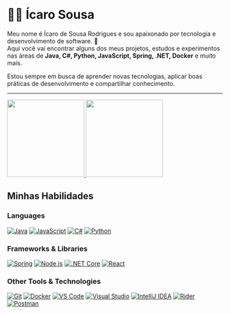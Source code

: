 # 👨‍💻 Ícaro Sousa

Meu nome é Ícaro de Sousa Rodrigues e sou apaixonado por tecnologia e desenvolvimento de software. 🚀  
Aqui você vai encontrar alguns dos meus projetos, estudos e experimentos nas áreas de **Java, C#, Python, JavaScript, Spring, .NET, Docker** e muito mais.  

Estou sempre em busca de aprender novas tecnologias, aplicar boas práticas de desenvolvimento e compartilhar conhecimento.  

---

<div>
  <a href="https://github.com/IcaroSo">
    <img height="180em" src="https://github-readme-stats.vercel.app/api?username=IcaroSo&theme=tokyonight&show_icons=true"/>
    <img height="180em" src="https://github-readme-stats.vercel.app/api/top-langs/?username=IcaroSo&layout=compact&theme=tokyonight&show_icons=true"/>
  </a>
</div>




## Minhas Habilidades

### Languages

[![Java](https://img.shields.io/badge/Java-000000?logo=java&logoColor=white)](#)
[![JavaScript](https://img.shields.io/badge/JavaScript-000000?logo=javascript&logoColor=fff)](#)
[![C#](https://img.shields.io/badge/C%23-000000?logo=c-sharp&logoColor=white)](#)
[![Python](https://img.shields.io/badge/Python-000000?logo=python&logoColor=fff)](#)

### Frameworks & Libraries

[![Spring](https://img.shields.io/badge/Spring-000000?logo=spring&logoColor=6DB33F)](#)
[![Node.js](https://img.shields.io/badge/Node.js-000000?logo=node.js&logoColor=339933)](#)
[![.NET Core](https://img.shields.io/badge/.NETCore-000000?logo=dotnet&logoColor=fff)](#)
[![React](https://img.shields.io/badge/React-000000?logo=react&logoColor=61DAFB)](#)

### Other Tools & Technologies

[![Git](https://img.shields.io/badge/Git-000000?logo=git&logoColor=F05032)](#)
[![Docker](https://img.shields.io/badge/Docker-000000?logo=docker&logoColor=2496ED)](#)
[![VS Code](https://img.shields.io/badge/VSCode-000000?logo=visual-studio-code&logoColor=007ACC)](#)
[![Visual Studio](https://img.shields.io/badge/VisualStudio-000000?logo=visual-studio&logoColor=5C2D91)](#)
[![IntelliJ IDEA](https://img.shields.io/badge/IntelliJIDEA-000000?logo=intellij-idea&logoColor=white)](#)
[![Rider](https://img.shields.io/badge/Rider-000000?logo=rider&logoColor=white)](#)
[![Postman](https://img.shields.io/badge/Postman-000000?logo=postman&logoColor=FF6C37)](#)
